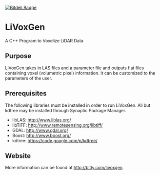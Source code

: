 [![Bitdeli Badge](https://d2weczhvl823v0.cloudfront.net/MeganKress/livoxgen/trend.png)](https://bitdeli.com/free "Bitdeli Badge")

# LiVoxGen
A C++ Program to Voxelize LiDAR Data

## Purpose
LiVoxGen takes in LAS files and a parameter file and outputs flat files containing voxel (volumetric pixel) information. It can be customized to the parameters of the user.

## Prerequisites
The following libraries must be installed in order to run LiVoxGen. All but kdtree may be installed through Synaptic Package Manager.

- libLAS: http://www.liblas.org/
- libTIFF: http://www.remotesensing.org/libtiff/
- GDAL: http://www.gdal.org/
- Boost: http://www.boost.org/
- kdtree: https://code.google.com/p/kdtree/

## Website
More information can be found at http://bitly.com/livoxgen.

